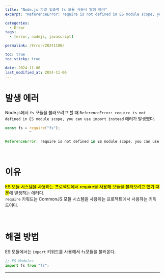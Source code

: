 ```yaml
---
title: "Node.js 파일 입출력 fs 모듈 사용시 발생 에러"
excerpt: "ReferenceError: require is not defined in ES module scope, you can use import instead"

categories:
  - Error
tags:
  - [error, nodejs, javascript]

permalink: /Error/20241106/

toc: true
toc_sticky: true

date: 2024-11-06
last_modified_at: 2024-11-06
---
```


# 발생 에러
Node.js에서 ```fs``` 모듈을 불러오려고 할 때 ```ReferenceError: require is not defined in ES module scope, you can use import instead``` 에러가 발생했다. <br>
```javascript
const fs = require("fs");
           ^

ReferenceError: require is not defined in ES module scope, you can use import instead
```
<br>

# 이유
<mark>ES 모듈 시스템을 사용하는 프로젝트에서 require을 사용해 모듈을 불러오려고 했기 때문</mark>에 발생하는 에러다.<br>
```require``` 키워드는 CommonJS 모듈 시스템을 사용하는 프로젝트에서 사용하는 키워드이다.<br><br><br>

# 해결 방법
ES 모듈에서는 ```import``` 키워드를 사용해서 ```fs```모듈을 불러온다. <br>
```javascript
// ES Modules
import fs from "fs";
```


<hr>


